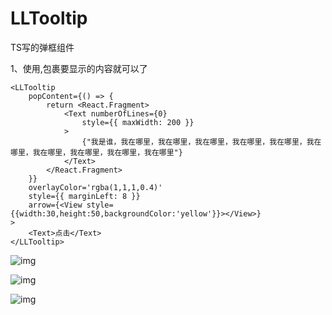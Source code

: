 # LLTooltip

TS写的弹框组件

1、使用,包裹要显示的内容就可以了

```tsx
<LLTooltip
    popContent={() => {
        return <React.Fragment>
            <Text numberOfLines={0}
                style={{ maxWidth: 200 }}
            >
                {"我是谁，我在哪里，我在哪里，我在哪里，我在哪里，我在哪里，我在哪里，我在哪里，我在哪里，我在哪里，我在哪里"}
            </Text>
        </React.Fragment>
    }}
    overlayColor='rgba(1,1,1,0.4)'
    style={{ marginLeft: 8 }}
	arrow={<View style={{width:30,height:50,backgroundColor:'yellow'}}></View>}
>
    <Text>点击</Text>
</LLTooltip>
```

![img](https://github.com/CoderLinLee/LLTooltip/blob/main/test1.png)

![img](https://github.com/xiaohu036/PopView/blob/master/1.gif)

![img](./test1.png)





